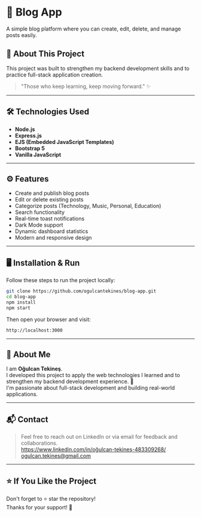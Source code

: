 # 📘 Blog App

A simple blog platform where you can create, edit, delete, and manage posts easily.

## 🚀 About This Project

This project was built to strengthen my backend development skills and to practice full-stack application creation.

> "Those who keep learning, keep moving forward." ✨

---

## 🛠 Technologies Used

- **Node.js**
- **Express.js**
- **EJS (Embedded JavaScript Templates)**
- **Bootstrap 5**
- **Vanilla JavaScript**

---

## ⚙️ Features

- Create and publish blog posts
- Edit or delete existing posts
- Categorize posts (Technology, Music, Personal, Education)
- Search functionality
- Real-time toast notifications
- Dark Mode support
- Dynamic dashboard statistics
- Modern and responsive design

---

## 🖥️ Installation & Run

Follow these steps to run the project locally:

```bash
git clone https://github.com/ogulcantekines/blog-app.git
cd blog-app
npm install
npm start
```

Then open your browser and visit:
```bash
http://localhost:3000
```

---

## 📄 About Me

I am **Oğulcan Tekineş**.  
I developed this project to apply the web technologies I learned and to strengthen my backend development experience. 🚀  
I'm passionate about full-stack development and building real-world applications.

---

## 📬 Contact

> Feel free to reach out on LinkedIn or via email for feedback and collaborations.  
> https://www.linkedin.com/in/oğulcan-tekineş-483309268/
> ogulcan.tekines@gmail.com

---

## ⭐ If You Like the Project

Don't forget to ⭐ star the repository!  
Thanks for your support! 🙌
